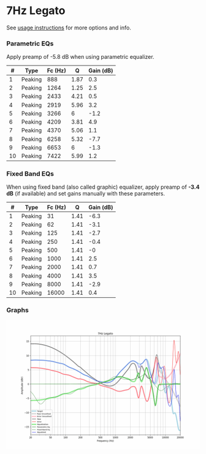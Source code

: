 # 7Hz Legato
See [usage instructions](https://github.com/jaakkopasanen/AutoEq#usage) for more options and info.

### Parametric EQs
Apply preamp of -5.8 dB when using parametric equalizer.

|   # | Type    |   Fc (Hz) |    Q |   Gain (dB) |
|-----|---------|-----------|------|-------------|
|   1 | Peaking |       888 | 1.87 |         0.3 |
|   2 | Peaking |      1264 | 1.25 |         2.5 |
|   3 | Peaking |      2433 | 4.21 |         0.5 |
|   4 | Peaking |      2919 | 5.96 |         3.2 |
|   5 | Peaking |      3266 | 6    |        -1.2 |
|   6 | Peaking |      4209 | 3.81 |         4.9 |
|   7 | Peaking |      4370 | 5.06 |         1.1 |
|   8 | Peaking |      6258 | 5.32 |        -7.7 |
|   9 | Peaking |      6653 | 6    |        -1.3 |
|  10 | Peaking |      7422 | 5.99 |         1.2 |

### Fixed Band EQs
When using fixed band (also called graphic) equalizer, apply preamp of **-3.4 dB** (if available) and set gains manually with these parameters.

|   # | Type    |   Fc (Hz) |    Q |   Gain (dB) |
|-----|---------|-----------|------|-------------|
|   1 | Peaking |        31 | 1.41 |        -6.3 |
|   2 | Peaking |        62 | 1.41 |        -3.1 |
|   3 | Peaking |       125 | 1.41 |        -2.7 |
|   4 | Peaking |       250 | 1.41 |        -0.4 |
|   5 | Peaking |       500 | 1.41 |        -0   |
|   6 | Peaking |      1000 | 1.41 |         2.5 |
|   7 | Peaking |      2000 | 1.41 |         0.7 |
|   8 | Peaking |      4000 | 1.41 |         3.5 |
|   9 | Peaking |      8000 | 1.41 |        -2.9 |
|  10 | Peaking |     16000 | 1.41 |         0.4 |

### Graphs
![](./7Hz%20Legato.png)
